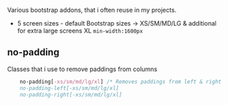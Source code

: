 Various bootstrap addons, that i often reuse in my projects.

- 5 screen sizes - default Bootstrap sizes -> XS/SM/MD/LG & additional for extra large screens XL `min-width:1600px`

## no-padding

Classes that i use to remove paddings from columns

```css
	no-padding[-xs/sm/md/lg/xl]	/* Removes paddings from left & right
	no-padding-left[-xs/sm/md/lg/xl]
	no-padding-right[-xs/sm/md/lg/xl]
```

